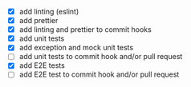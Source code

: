 - [x] add linting (eslint)
- [x] add prettier
- [x] add linting and prettier to commit hooks
- [x] add unit tests
- [x] add exception and mock unit tests
- [ ] add unit tests to commit hook and/or pull request
- [x] add E2E tests
- [ ] add E2E test to commit hook and/or pull request